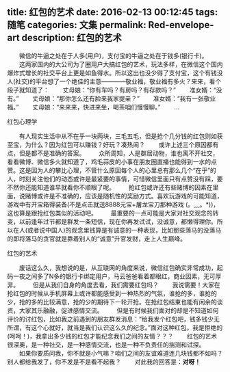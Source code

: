 title: 红包的艺术
date: 2016-02-13 00:12:45
tags: 随笔
categories: 文集
permalink: Red-envelope-art
description: 红包的艺术
---
　　微信的牛逼之处在于人多(用户)，支付宝的牛逼之处在于钱多(银行卡)。
　　这两家国内的大公司为了圈用户大搞红包的艺术，玩法多样，在微信这个国内爆炸式增长的社交平台上更是如鱼得水。所以这出也没少得了支付宝，这个有钱没人(社交)的平台想了一个绝佳的主意————敬业福，敬业福有多火？来来，看个段子就知道了：
　　丈母娘：“你有车吗？有房吗？有存款吗？”
　　准女婿：“没有。”
　　丈母娘：“那你怎么还有脸来我家提亲？”
　　准女婿：“我有一张敬业福。”
　　丈母娘：“来来来，快进来坐，喝茶咱们慢慢聊。”
　　...
<!--more-->
红包心理学

　　有人现实生活中从不在乎一块两块，三毛五毛，但是抢个几分钱的红包则如获至宝，为什么？因为红包可以赚钱？好玩？凑热闹？
　　或许上述三个原因都有点，但是都不是准确的答案。
　　众所周知，人是群居动物，谁也离不开社交，看看微博、微信多火就知道了，鸡毛蒜皮的小事在朋友圈直播也能得到一水的点赞。这是因为人的攀比心理，不管什么原因每个人的心里总有那么几个“在乎”的人，时刻关注他们的动态或许是最紧要的事情，可惜微信里面只有点赞没有踩，要不然你还能知道谁早就看你不顺眼了呢。
　　抢红包或许还有些赌博的因素在里面，说赌博或许是不准确的，应该是随机性的奖励方式。喜欢玩游戏的可能知道，游戏中有开宝箱得装备(不是点击就送8888元宝+屠龙宝刀那种游戏 (。﹏。*))，这也算是跟抢红包类似的活动吧。
　　最重要的一点可能是大家对社交观念的转变，以前逢年过节都是群发一条短信，现在你再发试试，没诚意，都懒得理你。所以在人(或者说中国人)的观念里钱算是有诚意的一种表现，比如那些落马的没落马的即将落马的贪官就是靠着别人的“诚意”升官发财，走上人生巅峰。

红包的艺术

　　废话这么久，我想说的是，从互联网的角度来说，微信红包确实非常成功，起码一夜之间多了N多的银行卡绑定用户，马云爸爸看着都眼红，商业因素，无可厚非。
　　但是从我们自身的角度去看，我们需要红包吗？
　　我说需要！大家在抢红包的时候从手机屏幕上或许都能感受到一种热烈的气氛，谁抢的多，谁抢的少，抢的多的比较满意，抢的少的期待下一轮开抢。在抢红包结束也能有闲余的谈资，大家其乐融融，促进感情交流。
　　但是有时候我们面对的却是不知道如何评价的讨红包，比如我之前遇到的朋友群发消息：“给我发个红包吧，钱多钱少无所谓，有这个心就好，就当是我们认识这么久的纪念。”面对这种红包，我是拒绝的(呵呵！)，我拿出多少钱的红包才能纪念我们之间的友情？？？
　　红包的艺术很深奥，是一种社交，是一种感情交流，也是一种不负责任的揣测和试探。
　　如果你要质问我，你不就是小气嘛？咱们之间的友谊难道连几块钱都不如吗？别人都给我发了，你不发是不是看不起我？
　　对此我的回答是：**对呀！**